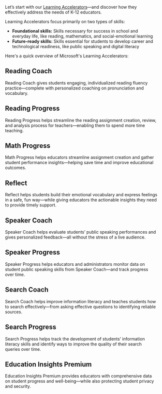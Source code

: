 Let’s start with our [Learning Accelerators](https://www.microsoft.com/education/learning-tools/learning-accelerators)—and discover how they effectively address the needs of K-12 educators.

Learning Accelerators focus primarily on two types of skills:

- **Foundational skills:** Skills necessary for success in school and everyday life, like reading, mathematics, and social-emotional learning
- **Future-ready skills:** Skills essential for students to develop career and technological readiness, like public speaking and digital literacy

Here's a quick overview of Microsoft's Learning Accelerators:

## Reading Coach 

Reading Coach gives students engaging, individualized reading fluency practice—complete with personalized coaching on pronunciation and vocabulary.

## Reading Progress

Reading Progress helps streamline the reading assignment creation, review, and analysis process for teachers—enabling them to spend more time teaching.

## Math Progress

Math Progress helps educators streamline assignment creation and gather student performance insights—helping save time and improve educational outcomes.

## Reflect

Reflect helps students build their emotional vocabulary and express feelings in a safe, fun way—while giving educators the actionable insights they need to provide timely support.

## Speaker Coach

Speaker Coach helps evaluate students’ public speaking performances and gives personalized feedback—all without the stress of a live audience.

## Speaker Progress

Speaker Progress helps educators and administrators monitor data on student public speaking skills from Speaker Coach—and track progress over time.

## Search Coach

Search Coach helps improve information literacy and teaches students how to search effectively—from asking effective questions to identifying reliable sources.

## Search Progress

Search Progress helps track the development of students’ information literacy skills and identify ways to improve the quality of their search queries over time.

## Education Insights Premium

Education Insights Premium provides educators with comprehensive data on student progress and well-being—while also protecting student privacy and security.